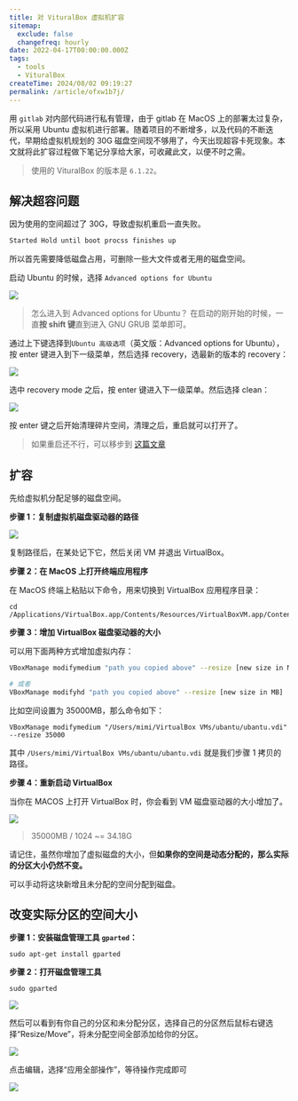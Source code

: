 ```yaml
---
title: 对 VituralBox 虚拟机扩容
sitemap:
  exclude: false
  changefreq: hourly
date: 2022-04-17T00:00:00.000Z
tags:
  - tools
  - VituralBox
createTime: 2024/08/02 09:19:27
permalink: /article/ofxw1b7j/
---
```


用 `gitlab` 对内部代码进行私有管理，由于 gitlab 在 MacOS 上的部署太过复杂，所以采用 Ubuntu 虚拟机进行部署。随着项目的不断增多，以及代码的不断迭代，早期给虚拟机规划的 30G 磁盘空间现不够用了，今天出现超容卡死现象。本文就将此扩容过程做下笔记分享给大家，可收藏此文，以便不时之需。

> 使用的 VituralBox 的版本是 `6.1.22`。

## 解决超容问题

因为使用的空间超过了 30G，导致虚拟机重启一直失败。

```sh
Started Hold until boot procss finishes up
```

所以首先需要降低磁盘占用，可删除一些大文件或者无用的磁盘空间。

启动 Ubuntu 的时候，选择 `Advanced options for Ubuntu`

![](http://blog.oldbird.run/mweb/16502539034334.jpg)

> 怎么进入到 Advanced options for Ubuntu？
> 在启动的刚开始的时候，一直**按 shift 键**直到进入 GNU GRUB 菜单即可。

通过上下键选择到`Ubuntu 高级选项`（英文版：Advanced options for Ubuntu），按 enter 键进入到下一级菜单，然后选择 recovery，选最新的版本的 recovery：

![](http://blog.oldbird.run/mweb/16502540484712.jpg)

选中 recovery mode 之后，按 enter 键进入下一级菜单。然后选择 clean：

![](http://blog.oldbird.run/mweb/16502541029388.jpg)

按 enter 键之后开始清理碎片空间，清理之后，重启就可以打开了。

> 如果重启还不行，可以移步到 [这篇文章](https://www.codetd.com/article/9986683)

## 扩容

先给虚拟机分配足够的磁盘空间。

**步骤 1：复制虚拟机磁盘驱动器的路径**

![](http://blog.oldbird.run/mweb/16502546155907.jpg)

复制路径后，在某处记下它，然后关闭 VM 并退出 VirtualBox。

**步骤 2：在 MacOS 上打开终端应用程序**

在 MacOS 终端上粘贴以下命令，用来切换到 VirtualBox 应用程序目录：

```shell
cd /Applications/VirtualBox.app/Contents/Resources/VirtualBoxVM.app/Contents/MacOS/
```

**步骤 3：增加 VirtualBox 磁盘驱动器的大小**

可以用下面两种方式增加虚拟内存：

```sh
VBoxManage modifymedium "path you copied above" --resize [new size in MB]

# 或者
VBoxManage modifyhd "path you copied above" --resize [new size in MB]
```

比如空间设置为 35000MB，那么命令如下：

```shell
VBoxManage modifymedium "/Users/mimi/VirtualBox VMs/ubantu/ubantu.vdi" --resize 35000
```

其中 `/Users/mimi/VirtualBox VMs/ubantu/ubantu.vdi` 就是我们步骤 1 拷贝的路径。

**步骤 4：重新启动 VirtualBox**

当你在 MACOS 上打开 VirtualBox 时，你会看到 VM 磁盘驱动器的大小增加了。

![](http://blog.oldbird.run/mweb/16502551698544.jpg)

> 35000MB / 1024 ~= 34.18G

请记住，虽然你增加了虚拟磁盘的大小，但**如果你的空间是动态分配的，那么实际的分区大小仍然不变。**

可以手动将这块新增且未分配的空间分配到磁盘。

## 改变实际分区的空间大小

**步骤 1：安装磁盘管理工具 `gparted`：**

```shell
sudo apt-get install gparted
```

**步骤 2：打开磁盘管理工具**

```shell
sudo gparted
```

![](http://blog.oldbird.run/mweb/16502602095545.jpg)

然后可以看到有你自己的分区和未分配分区，选择自己的分区然后鼠标右键选择“Resize/Move”，将未分配空间全部添加给你的分区。

![](http://blog.oldbird.run/mweb/16502603166680.jpg)

点击编辑，选择“应用全部操作”，等待操作完成即可

![](http://blog.oldbird.run/mweb/16502603838579.jpg)
